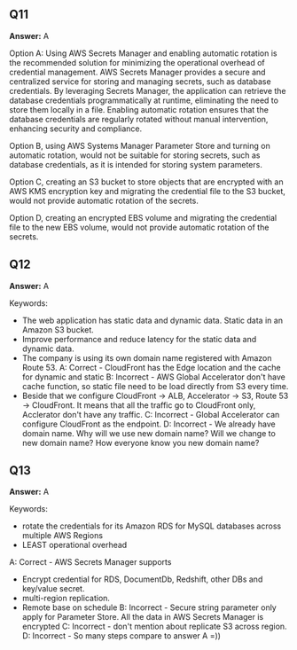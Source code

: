 ## Q11
**Answer:** A

Option A: Using AWS Secrets Manager and enabling automatic rotation is the recommended solution for minimizing the operational overhead of credential management. AWS Secrets Manager provides a secure and centralized service for storing and managing secrets, such as database credentials. By leveraging Secrets Manager, the application can retrieve the database credentials programmatically at runtime, eliminating the need to store them locally in a file. Enabling automatic rotation ensures that the database credentials are regularly rotated without manual intervention, enhancing security and compliance.

Option B, using AWS Systems Manager Parameter Store and turning on automatic rotation, would not be suitable for storing secrets, such as database credentials, as it is intended for storing system parameters.

Option C, creating an S3 bucket to store objects that are encrypted with an AWS KMS encryption key and migrating the credential file to the S3 bucket, would not provide automatic rotation of the secrets.

Option D, creating an encrypted EBS volume and migrating the credential file to the new EBS volume, would not provide automatic rotation of the secrets.

## Q12
**Answer:** A

Keywords:
- The web application has static data and dynamic data. Static data in an Amazon S3 bucket.
- Improve performance and reduce latency for the static data and dynamic data.
- The company is using its own domain name registered with Amazon Route 53.
A: Correct - CloudFront has the Edge location and the cache for dynamic and static
B: Incorrect - AWS Global Accelerator don't have cache function, so static file need to be load directly from S3 every time.
- Beside that we configure CloudFront -> ALB, Accelerator -> S3, Route 53 -> CloudFront. It means that all the traffic go to CloudFront only, Acclerator don't have any traffic.
C: Incorrect - Global Accelerator can configure CloudFront as the endpoint.
D: Incorrect - We already have domain name. Why will we use new domain name? Will we change to new domain name? How everyone know you new domain name?

## Q13
**Answer:** A

Keywords:
- rotate the credentials for its Amazon RDS for MySQL databases across multiple AWS Regions
- LEAST operational overhead

A: Correct - AWS Secrets Manager supports
- Encrypt credential for RDS, DocumentDb, Redshift, other DBs and key/value secret.
- multi-region replication.
- Remote base on schedule
B: Incorrect - Secure string parameter only apply for Parameter Store. All the data in AWS Secrets Manager is encrypted
C: Incorrect - don't mention about replicate S3 across region.
D: Incorrect - So many steps compare to answer A =))

